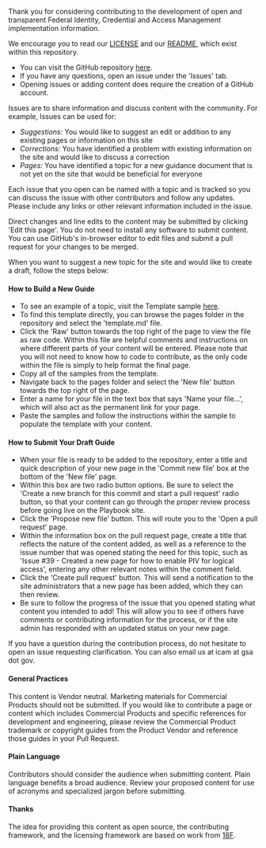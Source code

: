 Thank you for considering contributing to the development of open and transparent Federal Identity, Credential and Access Management implementation information.

We encourage you to read our [LICENSE](LICENSE.md) and our [README](README.md), which exist within this repository.

* You can visit the GitHub repository [here](https://github.com/GSA/piv-guides/). 
* If you have any questions, open an issue under the 'Issues' tab. 
* Opening issues or adding content does require the creation of a GitHub account.

Issues are to share information and discuss content with the community. For example, Issues can be used for:

* _Suggestions:_ You would like to suggest an edit or addition to any existing pages or information on this site
* _Corrections:_ You have identified a problem with existing information on the site and would like to discuss a correction
* _Pages:_ You have identified a topic for a new guidance document that is not yet on the site that would be beneficial for everyone

Each issue that you open can be named with a topic and is tracked so you can discuss the issue with other contributors and follow any updates. Please include any links or other relevant information included in the issue.

Direct changes and line edits to the content may be submitted by clicking 'Edit this page'. You do not need to install any software to submit content. You can use GitHub's in-browser editor to edit files and submit a pull request for your changes to be merged.

When you want to suggest a new topic for the site and would like to create a draft, follow the steps below:

#### How to Build a New Guide

* To see an example of a topic, visit the Template sample [here](/pages/template.md).
* To find this template directly, you can browse the pages folder in the repository and select the 'template.md' file.
* Click the 'Raw' button towards the top right of the page to view the file as raw code. Within this file are helpful comments and instructions on where different parts of your content will be entered. Please note that you will not need to know how to code to contribute, as the only code within the file is simply to help format the final page.
* Copy all of the samples from the template.
* Navigate back to the pages folder and select the 'New file' button towards the top right of the page.
* Enter a name for your file in the text box that says 'Name your file...', which will also act as the permanent link for your page.
* Paste the samples and follow the instructions within the sample to populate the template with your content.

#### How to Submit Your Draft Guide
* When your file is ready to be added to the repository, enter a title and quick description of your new page in the 'Commit new file' box at the bottom of the 'New file' page.
* Within this box are two radio button options. Be sure to select the 'Create a new branch for this commit and start a pull request' radio button, so that your content can go through the proper review process before going live on the Playbook site.
* Click the 'Propose new file' button. This will route you to the 'Open a pull request' page.
* Within the information box on the pull request page, create a title that reflects the nature of the content added, as well as a reference to the issue number that was opened stating the need for this topic, such as 'Issue #39 - Created a new page for how to enable PIV for logical access', entering any other relevant notes within the comment field.
* Click the 'Create pull request' button. This will send a notification to the site administrators that a new page has been added, which they can then review.
* Be sure to follow the progress of the issue that you opened stating what content you intended to add! This will allow you to see if others have comments or contributing information for the process, or if the site admin has responded with an updated status on your new page.

If you have a question during the contribution process, do not hesitate to open an issue requesting clarification.  You can also email us at icam at gsa dot gov.

####  General Practices

This content is Vendor neutral. Marketing materials for Commercial Products should not be submitted. If you would like to contribute a page or content which includes Commercial Products and specific references for development and engineering, please review the Commercial Product trademark or copyright guides from the Product Vendor and reference those guides in your Pull Request.

#### Plain Language

Contributors should consider the audience when submitting content. Plain language benefits a broad audience. Review your proposed content for use of acronyms and specialized jargon before submitting.

####  Thanks

The idea for providing this content as open source, the contributing framework, and the licensing framework are based on work from [18F](https://18f.gsa.gov).
